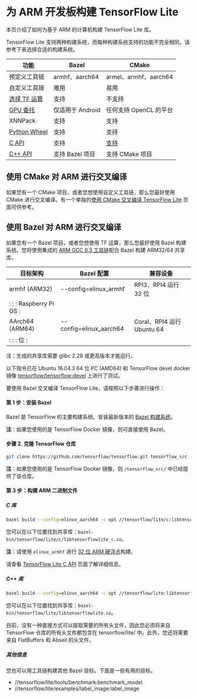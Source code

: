 # 为 ARM 开发板构建 TensorFlow Lite

本页介绍了如何为基于 ARM 的计算机构建 TensorFlow Lite 库。

TensorFlow Lite 支持两种构建系统，而每种构建系统支持的功能不完全相同。请参考下表选择合适的构建系统。

功能 | Bazel | CMake
--- | --- | ---
预定义工具链 | armhf、aarch64 | armel、armhf、aarch64
自定义工具链 | 难用 | 易用
[选择 TF 运算](https://www.tensorflow.org/lite/guide/ops_select) | 支持 | 不支持
[GPU 委托](https://www.tensorflow.org/lite/performance/gpu) | 仅适用于 Android | 任何支持 OpenCL 的平台
XNNPack | 支持 | 支持
[Python Wheel](https://www.tensorflow.org/lite/guide/build_cmake_pip) | 支持 | 支持
[C API](https://github.com/tensorflow/tensorflow/blob/master/tensorflow/lite/c/README.md) | 支持 | [支持](https://www.tensorflow.org/lite/guide/build_cmake#build_tensorflow_lite_c_library)
[C++ API](https://www.tensorflow.org/lite/guide/inference#load_and_run_a_model_in_c) | 支持 Bazel 项目 | 支持 CMake 项目

## 使用 CMake 对 ARM 进行交叉编译

如果您有一个 CMake 项目，或者您想使用自定义工具链，那么您最好使用 CMake 进行交叉编译。有一个单独的[使用 CMake 交叉编译 TensorFlow Lite](https://www.tensorflow.org/lite/guide/build_cmake_arm) 页面可供参考。

## 使用 Bazel 对 ARM 进行交叉编译

如果您有一个 Bazel 项目，或者您想使用 TF 运算，那么您最好使用 Bazel 构建系统。您将使用集成的 [ARM GCC 8.3 工具链](https://github.com/tensorflow/tensorflow/tree/master/tensorflow/tools/toolchains/embedded/arm-linux)配合 Bazel 构建 ARM32/64 共享库。

目标架构 | Bazel 配置 | 兼容设备
--- | --- | ---
armhf (ARM32) | --config=elinux_armhf | RPI3、RPI4 运行 32 位
:                     :                         : Raspberry Pi OS            : |  |
AArch64 (ARM64) | --config=elinux_aarch64 | Coral、RPI4 运行 Ubuntu 64
:                     :                         : 位                        : |  |

注：生成的共享库需要 glibc 2.28 或更高版本才能运行。

以下指令已在 Ubuntu 16.04.3 64 位 PC (AMD64) 和 TensorFlow devel docker 镜像 [tensorflow/tensorflow:devel](https://hub.docker.com/r/tensorflow/tensorflow/tags/) 上进行了测试。

要使用 Bazel 交叉编译 TensorFlow Lite，请按照以下步骤进行操作：

#### 第 1 步：安装 Bazel

Bazel 是 TensorFlow 的主要构建系统。安装最新版本的 [Bazel 构建系统](https://bazel.build/versions/master/docs/install.html)。

**注**：如果您使用的是 TensorFlow Docker 镜像，则可直接使用 Bazel。

#### 步骤 2. 克隆 TensorFlow 仓库

```sh
git clone https://github.com/tensorflow/tensorflow.git tensorflow_src
```

**注**：如果您使用的是 TensorFlow Docker 镜像，则 `/tensorflow_src/` 中已经提供了该仓库。

#### 第 3 步：构建 ARM 二进制文件

##### C 库

```bash
bazel build --config=elinux_aarch64 -c opt //tensorflow/lite/c:libtensorflowlite_c.so
```

您可以在以下位置找到共享库：`bazel-bin/tensorflow/lite/c/libtensorflowlite_c.so`。

**注**：请使用 `elinux_armhf` 进行 [32 位 ARM 硬浮点](https://wiki.debian.org/ArmHardFloatPort)构建。

请查看 [TensorFlow Lite C API](https://github.com/tensorflow/tensorflow/blob/master/tensorflow/lite/c/README.md) 页面了解详细信息。

##### C++ 库

```bash
bazel build --config=elinux_aarch64 -c opt //tensorflow/lite:libtensorflowlite.so
```

您可以在以下位置找到共享库：`bazel-bin/tensorflow/lite/libtensorflowlite.so`。

目前，没有一种直接方式可以提取需要的所有头文件，因此您必须将来自 TensorFlow 仓库的所有头文件都包含在 tensorflow/lite/ 中。此外，您还将需要来自 FlatBuffers 和 Abseil 的头文件。

##### 其他信息

您也可以用工具链构建其他 Bazel 目标。下面是一些有用的目标。

- //tensorflow/lite/tools/benchmark:benchmark_model
- //tensorflow/lite/examples/label_image:label_image
